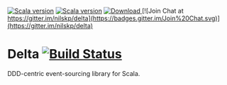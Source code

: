 [![Scala version](https://img.shields.io/badge/scala-2.11-orange.svg)](http://www.scala-lang.org/api/2.11.x/)
[![Scala version](https://img.shields.io/badge/scala-2.12-orange.svg)](http://www.scala-lang.org/api/2.12.x/)
[ ![Download](https://api.bintray.com/packages/bulletproof-ninja/maven/Delta/images/download.svg) ](https://bintray.com/bulletproof-ninja/maven/Delta/_latestVersion#files)
[![Join Chat at https://gitter.im/nilskp/delta](https://badges.gitter.im/Join%20Chat.svg)](https://gitter.im/nilskp/delta)

# Delta [![Build Status](https://semaphoreci.com/api/v1/nilskp/delta/branches/master/badge.svg)](https://semaphoreci.com/nilskp/delta)

DDD-centric event-sourcing library for Scala.
